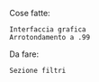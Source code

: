 Cose fatte:

    Interfaccia grafica
    Arrotondamento a .99
    
Da fare:

    Sezione filtri      
